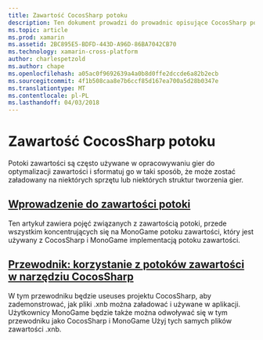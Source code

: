 ```yaml
---
title: Zawartość CocosSharp potoku
description: Ten dokument prowadzi do prowadnic opisujące CocosSharp potoku zawartości.
ms.topic: article
ms.prod: xamarin
ms.assetid: 2BC895E5-BDFD-443D-A96D-86BA7042CB70
ms.technology: xamarin-cross-platform
author: charlespetzold
ms.author: chape
ms.openlocfilehash: a05ac0f9692639a4a0b8d0ffe2dccde6a82b2ecb
ms.sourcegitcommit: 4f1b508caa8e7b6ccf85d167ea700a5d28b0347e
ms.translationtype: MT
ms.contentlocale: pl-PL
ms.lasthandoff: 04/03/2018
---
```

# <a name="cocossharp-content-pipeline"></a>Zawartość CocosSharp potoku

Potoki zawartości są często używane w opracowywaniu gier do optymalizacji zawartości i sformatuj go w taki sposób, że może zostać załadowany na niektórych sprzętu lub niektórych struktur tworzenia gier.

##  <a name="introduction-to-content-pipelinesgraphics-gamescocossharpcontent-pipelineintroductionmd"></a>[Wprowadzenie do zawartości potoki](~/graphics-games/cocossharp/content-pipeline/introduction.md)

Ten artykuł zawiera pojęć związanych z zawartością potoki, przede wszystkim koncentrujących się na MonoGame potoku zawartości, który jest używany z CocosSharp i MonoGame implementacją potoku zawartości.

##  <a name="walkthrough--using-the-content-pipeline-with-cocossharpgraphics-gamescocossharpcontent-pipelinewalkthroughmd"></a>[Przewodnik: korzystanie z potoków zawartości w narzędziu CocosSharp](~/graphics-games/cocossharp/content-pipeline/walkthrough.md)

W tym przewodniku będzie useuses projektu CocosSharp, aby zademonstrować, jak pliki .xnb można załadować i używane w aplikacji.  Użytkownicy MonoGame będzie także można odwoływać się w tym przewodniku jako CocosSharp i MonoGame Użyj tych samych plików zawartości .xnb.  
